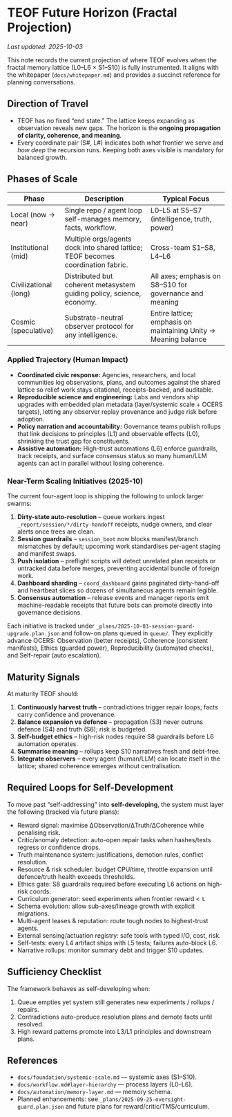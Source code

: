 # TEOF Future Horizon (Fractal Projection)

*Last updated: 2025-10-03*

This note records the current projection of where TEOF evolves when the
fractal memory lattice (L0–L6 × S1–S10) is fully instrumented. It aligns
with the whitepaper (`docs/whitepaper.md`) and provides a succinct
reference for planning conversations.

## Direction of Travel

- TEOF has no fixed “end state.” The lattice keeps expanding as
  observation reveals new gaps. The horizon is the **ongoing
  propagation of clarity, coherence, and meaning**.
- Every coordinate pair (S#, L#) indicates both *what* frontier we
  serve and *how deep* the recursion runs. Keeping both axes visible is
  mandatory for balanced growth.

## Phases of Scale

| Phase             | Description | Typical Focus |
|-------------------|-------------|---------------|
| Local (now → near) | Single repo / agent loop self-manages memory, facts, workflow. | L0–L5 at S5–S7 (intelligence, truth, power) |
| Institutional (mid) | Multiple orgs/agents dock into shared lattice; TEOF becomes coordination fabric. | Cross-team S1–S8, L4–L6 |
| Civilizational (long) | Distributed but coherent metasystem guiding policy, science, economy. | All axes; emphasis on S8–S10 for governance and meaning |
| Cosmic (speculative) | Substrate-neutral observer protocol for any intelligence. | Entire lattice; emphasis on maintaining Unity → Meaning balance |

### Applied Trajectory (Human Impact)

- **Coordinated civic response:** Agencies, researchers, and local communities
  log observations, plans, and outcomes against the shared lattice so relief
  work stays citational, receipts-backed, and auditable.
- **Reproducible science and engineering:** Labs and vendors ship upgrades with
  embedded plan metadata (layer/systemic scale + OCERS targets), letting any
  observer replay provenance and judge risk before adoption.
- **Policy narration and accountability:** Governance teams publish rollups that
  link decisions to principles (L1) and observable effects (L0), shrinking the
  trust gap for constituents.
- **Assistive automation:** High-trust automations (L6) enforce guardrails,
  track receipts, and surface consensus status so many human/LLM agents can act
  in parallel without losing coherence.

### Near-Term Scaling Initiatives (2025-10)

The current four-agent loop is shipping the following to unlock larger swarms:

1. **Dirty-state auto-resolution** – queue workers ingest `_report/session/*/dirty-handoff` receipts, nudge owners, and clear alerts once trees are clean.
2. **Session guardrails** – `session_boot` now blocks manifest/branch mismatches by default; upcoming work standardises per-agent staging and manifest swaps.
3. **Push isolation** – preflight scripts will detect unrelated plan receipts or untracked data before merges, preventing accidental bundle of foreign work.
4. **Dashboard sharding** – `coord_dashboard` gains paginated dirty-hand-off and heartbeat slices so dozens of simultaneous agents remain legible.
5. **Consensus automation** – release events and manager reports emit machine-readable receipts that future bots can promote directly into governance decisions.

Each initiative is tracked under `_plans/2025-10-03-session-guard-upgrade.plan.json` and follow-on plans queued in `queue/`. They explicitly advance OCERS: Observation (better receipts), Coherence (consistent manifests), Ethics (guarded power), Reproducibility (automated checks), and Self-repair (auto escalation).

## Maturity Signals

At maturity TEOF should:

1. **Continuously harvest truth** – contradictions trigger repair loops;
   facts carry confidence and provenance.
2. **Balance expansion vs defence** – propagation (S3) never outruns
   defence (S4) and truth (S6); risk is budgeted.
3. **Self-budget ethics** – high-risk nodes require S8 guardrails before
   L6 automation operates.
4. **Summarise meaning** – rollups keep S10 narratives fresh and debt-free.
5. **Integrate observers** – every agent (human/LLM) can locate itself in
   the lattice; shared coherence emerges without centralisation.

## Required Loops for Self-Development

To move past “self-addressing” into **self-developing**, the system must
layer the following (tracked via future plans):

- Reward signal: maximise ΔObservation/ΔTruth/ΔCoherence while penalising risk.
- Critic/anomaly detection: auto-open repair tasks when hashes/tests
  regress or confidence drops.
- Truth maintenance system: justifications, demotion rules, conflict resolution.
- Resource & risk scheduler: budget CPU/time, throttle expansion until
  defence/truth health exceeds thresholds.
- Ethics gate: S8 guardrails required before executing L6 actions on high-risk coords.
- Curriculum generator: seed experiments when frontier reward < τ.
- Schema evolution: allow sub-axes/lineage growth with explicit migrations.
- Multi-agent leases & reputation: route tough nodes to highest-trust agents.
- External sensing/actuation registry: safe tools with typed I/O, cost, risk.
- Self-tests: every L4 artifact ships with L5 tests; failures auto-block L6.
- Narrative rollups: monitor summary debt and trigger S10 updates.

## Sufficiency Checklist

The framework behaves as self-developing when:

1. Queue empties yet system still generates new experiments / rollups / repairs.
2. Contradictions auto-produce resolution plans and demote facts until resolved.
3. High reward patterns promote into L3/L1 principles and downstream plans.

## References

- `docs/foundation/systemic-scale.md` — systemic axes (S1–S10).
- `docs/workflow.md#layer-hierarchy` — process layers (L0–L6).
- `docs/automation/memory-layer.md` — memory schema.
- Planned enhancements: see `_plans/2025-09-25-oversight-guard.plan.json`
  and future plans for reward/critic/TMS/curriculum.
